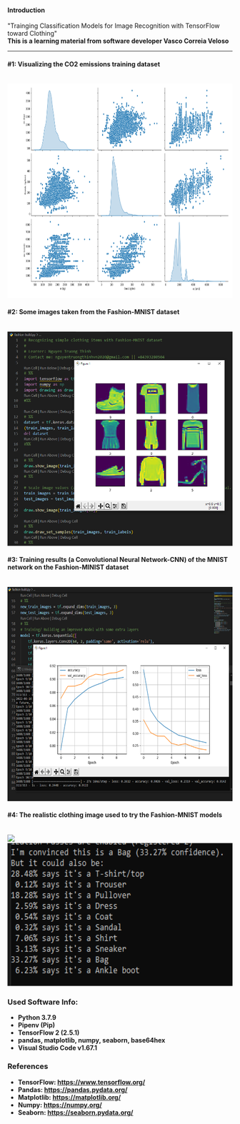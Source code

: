 
#### Introduction
"Trainging Classification Models for Image Recognition with TensorFlow toward Clothing"<br>
<strong>This is a learning material from software developer Vasco Correia Veloso<strong><br>

___
#### #1: Visualizing the CO2 emissions training dataset
<br>
<img src="images/the_co2_emission.png" height="480"/> <br>

#### #2: Some images taken from the Fashion-MNIST dataset
<br>
<img src="images/image_classification.png" height="480"/> <br>

#### #3: Training results (a Convolutional Neural Network-CNN) of the MNIST network on the Fashion-MINIST dataset
<br>
<img src="images/the_training_statistics.png" height="480"/> <br>

#### #4: The realistic clothing image used to try the Fashion-MNIST models
<br>
<img src="images/the_fashionMINST_shirt.png" height="480"/> <br>
<img src="images/output.png" height="320"/> <br>

### Used Software Info:
- Python 3.7.9
- Pipenv (Pip)
- TensorFlow 2 (2.5.1)
- pandas, matplotlib, numpy, seaborn, base64hex
- Visual Studio Code v1.67.1

### References
- TensorFlow: https://www.tensorflow.org/
- Pandas: https://pandas.pydata.org/
- Matplotlib: https://matplotlib.org/
- Numpy: https://numpy.org/
- Seaborn: https://seaborn.pydata.org/
